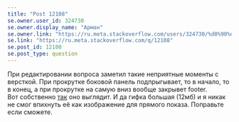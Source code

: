 ```yaml
---
title: "Post 12108"
se.owner.user_id: 324730
se.owner.display_name: "Арман"
se.owner.link: "https://ru.meta.stackoverflow.com/users/324730/%d0%90%d1%80%d0%bc%d0%b0%d0%bd"
se.link: "https://ru.meta.stackoverflow.com/q/12108"
se.post_id: 12108
se.post_type: question
---
```

<p>При редактировании вопроса заметил такие неприятные моменты с версткой. При прокрутке боковой панель подпрыгывает, то в начало, то в конец, а при прокрутке на самую вниз вообще закрывет footer.<br />
Вот собственно <a href="https://drive.google.com/file/d/16Z2fWDPo0o98ere9haj1I9pW5YAtdP-r/view?usp=sharing" rel="nofollow noreferrer">так</a> оно выглядит. И да гифка большая (12мб) и я никак не смог впихнуть её  как изображение для прямого показа. Поправьте если сможете.</p>

